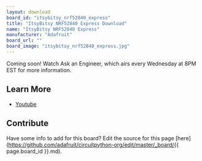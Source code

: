 ```yaml
---
layout: download
board_id: "itsybitsy_nrf52840_express"
title: "ItsyBitsy NRF52840 Express Download"
name: "ItsyBitsy NRF52840 Express"
manufacturer: "Adafruit"
board_url: ""
board_image: "itsybitsy_nrf52840_express.jpg"
---
```


Coming soon! Watch Ask an Engineer, which airs every Wednesday at 8PM EST for more information.

## Learn More

* [Youtube](https://youtu.be/EAyIQqoAaC8?t=38)

## Contribute

Have some info to add for this board? Edit the source for this page [here](https://github.com/adafruit/circuitpython-org/edit/master/_board/{{ page.board_id }}.md).

